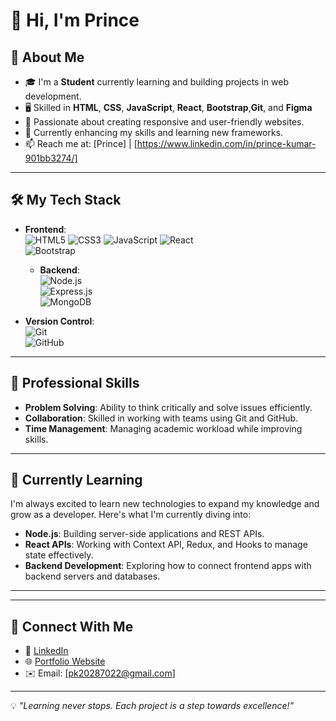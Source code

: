 # 👋 Hi, I'm Prince

## 🌟 About Me
- 🎓 I'm a **Student** currently learning and building projects in web development.
- 🖥️ Skilled in **HTML**, **CSS**, **JavaScript**, **React**, **Bootstrap**,**Git**, and **Figma**
- 🚀 Passionate about creating responsive and user-friendly websites.
- 🌱 Currently enhancing my skills and learning new frameworks.
- 📫 Reach me at: [Prince] | [https://www.linkedin.com/in/prince-kumar-901bb3274/]

---

## 🛠️ My Tech Stack
- **Frontend**:  
  ![HTML5](https://img.shields.io/badge/HTML5-%23E34F26.svg?style=flat&logo=html5&logoColor=white) 
  ![CSS3](https://img.shields.io/badge/CSS3-%231572B6.svg?style=flat&logo=css3&logoColor=white) 
  ![JavaScript](https://img.shields.io/badge/JavaScript-%23F7DF1E.svg?style=flat&logo=javascript&logoColor=black) 
  ![React](https://img.shields.io/badge/React-%2320232a.svg?style=flat&logo=react&logoColor=%2361DAFB)  
  ![Bootstrap](https://img.shields.io/badge/Bootstrap-%23563D7C.svg?style=flat&logo=bootstrap&logoColor=white)


  - **Backend**:  
  ![Node.js](https://img.shields.io/badge/Node.js-%23339933.svg?style=flat&logo=node.js&logoColor=white)  
  ![Express.js](https://img.shields.io/badge/Express.js-%23000000.svg?style=flat&logo=express&logoColor=white)  
  ![MongoDB](https://img.shields.io/badge/MongoDB-%2347A248.svg?style=flat&logo=mongodb&logoColor=white)


- **Version Control**:  
  ![Git](https://img.shields.io/badge/Git-%23F05033.svg?style=flat&logo=git&logoColor=white)  
  ![GitHub](https://img.shields.io/badge/GitHub-%23121011.svg?style=flat&logo=github&logoColor=white)

---

## 💼 Professional Skills
- **Problem Solving**: Ability to think critically and solve issues efficiently.
- **Collaboration**: Skilled in working with teams using Git and GitHub.
- **Time Management**: Managing academic workload while improving skills.

---
## 🚀 Currently Learning
I'm always excited to learn new technologies to expand my knowledge and grow as a developer. Here's what I'm currently diving into:
- **Node.js**: Building server-side applications and REST APIs.
- **React APIs**: Working with Context API, Redux, and Hooks to manage state effectively.
- **Backend Development**: Exploring how to connect frontend apps with backend servers and databases.

---

---

## 🤝 Connect With Me
- 💼 [LinkedIn](https://www.linkedin.com/in/prince-kumar-901bb3274/)
- 🌐 [Portfolio Website](https://princefolioverse.netlify.app/)
- ✉️ Email: [pk20287022@gmail.com]

---

💡 *"Learning never stops. Each project is a step towards excellence!"*
